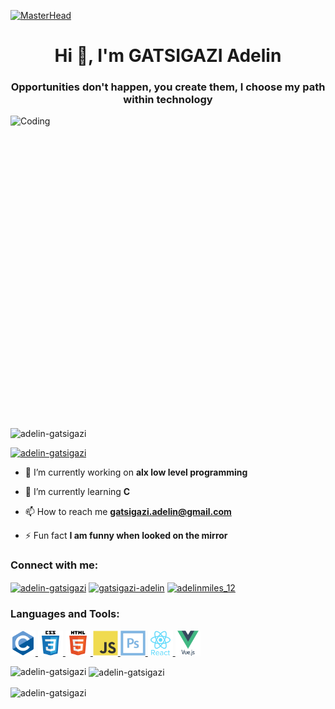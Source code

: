 [![MasterHead](https://nira.com/wp-content/uploads/2022/06/bb1-min.png)](https://rishavchanda.io)
<h1 align="center">Hi 👋, I'm GATSIGAZI Adelin </h1>
<h3 align="center">Opportunities don't happen, you create them, I choose my path within technology</h3>
<img align="right" alt="Coding" width="700" height="500" src="https://camo.githubusercontent.com/e20822b4282c07ffd010cd05f855a6561d3b62358ca9e607e4901288dd748fcb/68747470733a2f2f63646e2e6472696262626c652e636f6d2f75736572732f323133313939332f73637265656e73686f74732f343934383733362f74686f75676874776f726b732d6769665f6472696262626c652e676966">
<p align="left"> <img src="https://komarev.com/ghpvc/?username=adelin-gatsigazi&label=Profile%20views&color=0e75b6&style=flat" alt="adelin-gatsigazi" /> </p>

<p align="left"> <a href="https://twitter.com/adelin-gatsigazi" target="blank"><img src="https://img.shields.io/twitter/follow/adelin-gatsigazi?logo=twitter&style=for-the-badge" alt="adelin-gatsigazi" /></a> </p>

- 🔭 I’m currently working on **alx low level programming**

- 🌱 I’m currently learning **C**

- 📫 How to reach me **gatsigazi.adelin@gmail.com**

- ⚡ Fun fact **I am funny when looked on the mirror**

<h3 align="left">Connect with me:</h3>
<p align="left">
<a href="https://twitter.com/adelin-gatsigazi" target="blank"><img align="center" src="https://raw.githubusercontent.com/rahuldkjain/github-profile-readme-generator/master/src/images/icons/Social/twitter.svg" alt="adelin-gatsigazi" height="30" width="40" /></a>
<a href="https://linkedin.com/in/gatsigazi-adelin" target="blank"><img align="center" src="https://raw.githubusercontent.com/rahuldkjain/github-profile-readme-generator/master/src/images/icons/Social/linked-in-alt.svg" alt="gatsigazi-adelin" height="30" width="40" /></a>
<a href="https://instagram.com/adelinmiles_12" target="blank"><img align="center" src="https://raw.githubusercontent.com/rahuldkjain/github-profile-readme-generator/master/src/images/icons/Social/instagram.svg" alt="adelinmiles_12" height="30" width="40" /></a>
</p>

<h3 align="left">Languages and Tools:</h3>
<p align="left"> <a href="https://www.cprogramming.com/" target="_blank" rel="noreferrer"> <img src="https://raw.githubusercontent.com/devicons/devicon/master/icons/c/c-original.svg" alt="c" width="40" height="40"/> </a> <a href="https://www.w3schools.com/css/" target="_blank" rel="noreferrer"> <img src="https://raw.githubusercontent.com/devicons/devicon/master/icons/css3/css3-original-wordmark.svg" alt="css3" width="40" height="40"/> </a> <a href="https://www.w3.org/html/" target="_blank" rel="noreferrer"> <img src="https://raw.githubusercontent.com/devicons/devicon/master/icons/html5/html5-original-wordmark.svg" alt="html5" width="40" height="40"/> </a> <a href="https://developer.mozilla.org/en-US/docs/Web/JavaScript" target="_blank" rel="noreferrer"> <img src="https://raw.githubusercontent.com/devicons/devicon/master/icons/javascript/javascript-original.svg" alt="javascript" width="40" height="40"/> </a> <a href="https://www.photoshop.com/en" target="_blank" rel="noreferrer"> <img src="https://raw.githubusercontent.com/devicons/devicon/master/icons/photoshop/photoshop-line.svg" alt="photoshop" width="40" height="40"/> </a> <a href="https://reactjs.org/" target="_blank" rel="noreferrer"> <img src="https://raw.githubusercontent.com/devicons/devicon/master/icons/react/react-original-wordmark.svg" alt="react" width="40" height="40"/> </a> <a href="https://vuejs.org/" target="_blank" rel="noreferrer"> <img src="https://raw.githubusercontent.com/devicons/devicon/master/icons/vuejs/vuejs-original-wordmark.svg" alt="vuejs" width="40" height="40"/> </a> </p>

<p><img align="left" src="https://github-readme-stats.vercel.app/api/top-langs?username=adelin-gatsigazi&show_icons=true&locale=en&layout=compact" alt="adelin-gatsigazi" /></p>

<p>&nbsp;<img align="center" src="https://github-readme-stats.vercel.app/api?username=adelin-gatsigazi&show_icons=true&locale=en" alt="adelin-gatsigazi" /></p>

<p><img align="center" src="https://github-readme-streak-stats.herokuapp.com/?user=adelin-gatsigazi&" alt="adelin-gatsigazi" /></p>
